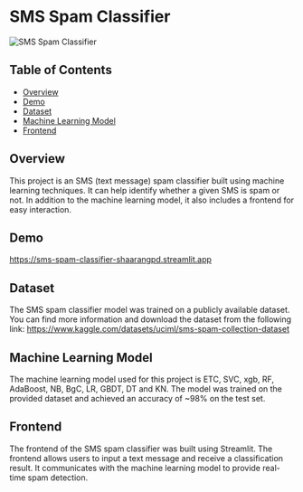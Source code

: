 # SMS Spam Classifier

![SMS Spam Classifier]()

## Table of Contents
- [Overview](#overview)
- [Demo](#demo)
- [Dataset](#dataset)
- [Machine Learning Model](#machine-learning-model)
- [Frontend](#frontend)

## Overview
This project is an SMS (text message) spam classifier built using machine learning techniques. It can help identify whether a given SMS is spam or not. In addition to the machine learning model, it also includes a frontend for easy interaction.

## Demo
https://sms-spam-classifier-shaarangpd.streamlit.app

## Dataset
The SMS spam classifier model was trained on a publicly available dataset. You can find more information and download the dataset from the following link:
https://www.kaggle.com/datasets/uciml/sms-spam-collection-dataset

## Machine Learning Model
The machine learning model used for this project is ETC, SVC, xgb, RF, AdaBoost, NB, BgC, LR, GBDT, DT and KN. The model was trained on the provided dataset and achieved an accuracy of ~98% on the test set.

## Frontend
The frontend of the SMS spam classifier was built using Streamlit. The frontend allows users to input a text message and receive a classification result. It communicates with the machine learning model to provide real-time spam detection.

